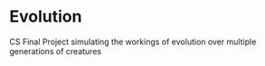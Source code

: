 # Evolution
CS Final Project simulating the workings of evolution over multiple generations of creatures
